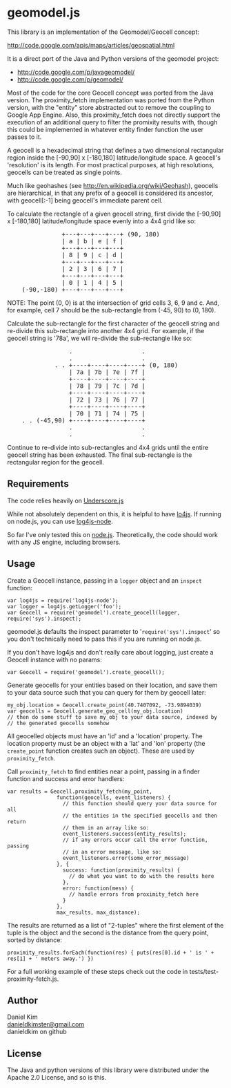 # geomodel.js

This library is an implementation of the Geomodel/Geocell concept:

http://code.google.com/apis/maps/articles/geospatial.html

It is a direct port of the Java and Python versions of the geomodel project:

- http://code.google.com/p/javageomodel/
- http://code.google.com/p/geomodel/

Most of the code for the core Geocell concept was ported from the Java version.
The proximity\_fetch implementation was ported from the Python version, with 
the "entity" store abstracted out to remove the coupling to Google App Engine.
Also, this proximity\_fetch does not directly support the execution of an
additional query to filter the promixity results with, though this could be
implemented in whatever entity finder function the user passes to it.   

A geocell is a hexadecimal string that defines a two dimensional rectangular
region inside the [-90,90] x [-180,180] latitude/longitude space. A geocell's
'resolution' is its length. For most practical purposes, at high resolutions,
geocells can be treated as single points.

Much like geohashes (see http://en.wikipedia.org/wiki/Geohash), geocells are 
hierarchical, in that any prefix of a geocell is considered its ancestor, with
geocell[:-1] being geocell's immediate parent cell.

To calculate the rectangle of a given geocell string, first divide the
[-90,90] x [-180,180] latitude/longitude space evenly into a 4x4 grid like so:

<pre>
               +---+---+---+---+ (90, 180)
               | a | b | e | f |
               +---+---+---+---+
               | 8 | 9 | c | d |
               +---+---+---+---+
               | 2 | 3 | 6 | 7 |
               +---+---+---+---+
               | 0 | 1 | 4 | 5 |
    (-90,-180) +---+---+---+---+
</pre>

NOTE: The point (0, 0) is at the intersection of grid cells 3, 6, 9 and c. And,
for example, cell 7 should be the sub-rectangle from (-45, 90) to (0, 180).   

Calculate the sub-rectangle for the first character of the geocell string and
re-divide this sub-rectangle into another 4x4 grid. For example, if the geocell
string is '78a', we will re-divide the sub-rectangle like so:

<pre>
                 .                   .
                 .                   .
             . . +----+----+----+----+ (0, 180)
                 | 7a | 7b | 7e | 7f |
                 +----+----+----+----+
                 | 78 | 79 | 7c | 7d |
                 +----+----+----+----+
                 | 72 | 73 | 76 | 77 |
                 +----+----+----+----+
                 | 70 | 71 | 74 | 75 |
    . . (-45,90) +----+----+----+----+
                 .                   .
                 .                   .
</pre>

Continue to re-divide into sub-rectangles and 4x4 grids until the entire
geocell string has been exhausted. The final sub-rectangle is the rectangular
region for the geocell.    

## Requirements

The code relies heavily on 
[Underscore.js](http://documentcloud.github.com/underscore/)

While not absolutely dependent on this, it is helpful to have 
[lo4js](http://log4js.berlios.de/).  If running on node.js, you can use 
[log4js-node](http://github.com/csausdev/log4js-node).

So far I've only tested this on [node.js](http://nodejs.org/).  Theoretically, 
the code should work with any JS engine, including browsers.

## Usage

Create a Geocell instance, passing in a <code>logger</code> object and an
<code>inspect</code> function:

    var log4js = require('log4js-node');
    var logger = log4js.getLogger('foo');  
    var Geocell = require('geomodel').create_geocell(logger, require('sys').inspect);

geomodel.js defaults the inspect parameter to '<code>require('sys').inspect</code>'
so you don't technically need to pass this if you are running on node.js.

If you don't have log4js and don't really care about logging, just create a 
Geocell instance with no params: 

    var Geocell = require('geomodel').create_geocell();

Generate geocells for your entities based on their location, and save them to 
your data source such that you can query for them by geocell later:

    my_obj.location = Geocell.create_point(40.7407092, -73.9894039)
    var geocells = Geocell.generate_geo_cell(my_obj.location)
    // then do some stuff to save my_obj to your data source, indexed by 
    // the generated geocells somehow 

All geocelled objects must have an 'id' and a 'location' property.  The location
property must be an object with a 'lat' and 'lon' property (the 
<code>create_point</code> function creates such an object).  These are used by
<code>proximity\_fetch</code>.

Call <code>proximity\_fetch</code> to find entities near a point, passing in a 
finder function and success and error handlers:

    var results = Geocell.proximity_fetch(my_point,
                    function(geocells, event_listeners) {
                      // this function should query your data source for all 
                      // the entities in the specified geocells and then return 
                      // them in an array like so:
                      event_listeners.success(entity_results);
                      // if any errors occur call the error function, passing
                      // in an error message, like so:
                      event_listeners.error(some_error_message)
                    }, {
                      success: function(proximity_results) {
                        // do what you want to do with the results here
                      },
                      error: function(mess) {
                        // handle errors from proximity_fetch here
                      }
                    },
                    max_results, max_distance);

The results are returned as a list of "2-tuples" where the first element of the 
tuple is the object and the second is the distance from the query point, sorted
by distance:

    proximity_results.forEach(function(res) { puts(res[0].id + ' is ' + res[1] + ' meters away.') })

For a full working example of these steps check out the code in tests/test-proximity-fetch.js.
    
## Author

Daniel Kim  
danieldkimster@gmail.com  
danieldkim on github

## License

The Java and python versions of this library were distributed under the 
Apache 2.0 License, and so is this.

